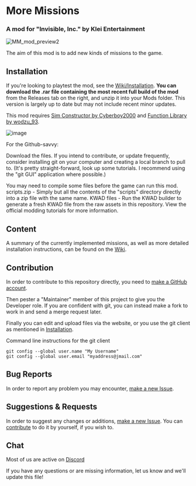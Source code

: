 # More Missions
### A mod for "Invisible, Inc." by Klei Entertainment

![MM_mod_preview2](https://user-images.githubusercontent.com/39839566/118572232-3c484c00-b780-11eb-9ad3-687b14c74fce.png)

The aim of this mod is to add new kinds of missions to the game. 

## Installation

If you're looking to playtest the mod, see the [Wiki/Installation](https://github.com/Mobbstar/InvisibleInc-MoreMissions/wiki/1.-Installation).
**You can download the .rar file containing the most recent full build of the mod** from the Releases tab on the right, and unzip it into your Mods folder. This version is largely up to date but may not include recent minor updates.

This mod requires [Sim Constructor by Cyberboy2000](https://steamcommunity.com/workshop/filedetails/?id=580661011) and [Function Library by wodzu_93](https://steamcommunity.com/sharedfiles/filedetails/?id=1745350836).

![image](https://user-images.githubusercontent.com/39839566/117757618-b3319200-b220-11eb-8001-c416c9df1233.png)

For the Github-savvy:

Download the files. If you intend to contribute, or update frequently, consider installing git on your computer and creating a local branch to pull to. (It's pretty straight-forward, look up some tutorials. I recommend using the "git GUI" application where possible.)

You may need to compile some files before the game can run this mod.
scripts.zip - Simply but all the contents of the "scripts" directory directly into a zip file with the same name.
KWAD files - Run the KWAD builder to generate a fresh KWAD file from the raw assets in this repository. View the official modding tutorials for more information.

## Content

A summary of the currently implemented missions, as well as more detailed installation instructions, can be found on the [Wiki](https://github.com/Mobbstar/InvisibleInc-MoreMissions/wiki).

## Contribution

In order to contribute to this repository directly, you need to [make a GitHub account](https://github.com/login).

Then pester a "Maintainer" member of this project to give you the Developer role.
If you are confident with git, you can instead make a fork to work in and send a merge request later.

Finally you can edit and upload files via the website, or you use the git client as mentioned in [Installation](#Installation).

Command line instructions for the git client

```
git config --global user.name "My Username"
git config --global user.email "myaddress@jmail.com"
```

## Bug Reports

In order to report any problem you may encounter, [make a new Issue][issues].

## Suggestions & Requests

In order to suggest any changes or additions, [make a new Issue][issues]. You can [contribute](#Contribution) to do it by yourself, if you wish to.

## Chat

Most of us are active on [Discord](https://discord.gg/aQrXEse)

If you have any questions or are missing information, let us know and we'll update this file!

[issues]: https://github.com/InvisibleInc-MoreMissions/issues

